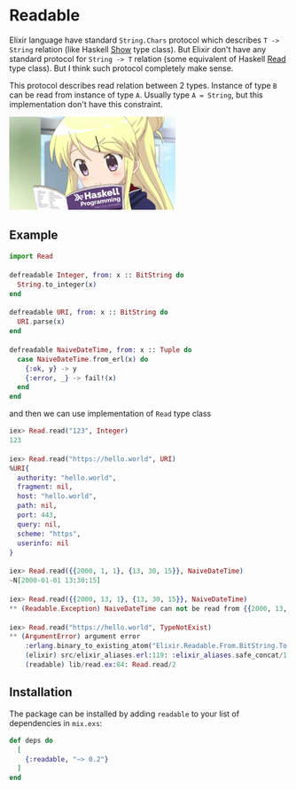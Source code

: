 # Readable

Elixir language have standard `String.Chars` protocol which describes `T -> String` relation (like Haskell [Show](https://www.haskell.org/haddock/libraries/GHC.Show.html) type class). But Elixir don't have any standard protocol for `String -> T` relation (some equivalent of Haskell [Read](https://www.haskell.org/haddock/libraries/GHC.Read.html) type class). But I think such protocol completely make sense.

This protocol describes read relation between 2 types. Instance of type `B` can be read from instance of type `A`. Usually type `A = String`, but this implementation don't have this constraint.

<img src="priv/img/logo.png" width="300"/>

## Example

```elixir
import Read

defreadable Integer, from: x :: BitString do
  String.to_integer(x)
end

defreadable URI, from: x :: BitString do
  URI.parse(x)
end

defreadable NaiveDateTime, from: x :: Tuple do
  case NaiveDateTime.from_erl(x) do
    {:ok, y} -> y
    {:error, _} -> fail!(x)
  end
end
```

and then we can use implementation of `Read` type class

```elixir
iex> Read.read("123", Integer)
123

iex> Read.read("https://hello.world", URI)
%URI{
  authority: "hello.world",
  fragment: nil,
  host: "hello.world",
  path: nil,
  port: 443,
  query: nil,
  scheme: "https",
  userinfo: nil
}

iex> Read.read({{2000, 1, 1}, {13, 30, 15}}, NaiveDateTime)
~N[2000-01-01 13:30:15]

iex> Read.read({{2000, 13, 1}, {13, 30, 15}}, NaiveDateTime)
** (Readable.Exception) NaiveDateTime can not be read from {{2000, 13, 1}, {13, 30, 15}}

iex> Read.read("https://hello.world", TypeNotExist)
** (ArgumentError) argument error
    :erlang.binary_to_existing_atom("Elixir.Readable.From.BitString.To.TypeNotExist", :utf8)
    (elixir) src/elixir_aliases.erl:119: :elixir_aliases.safe_concat/1
    (readable) lib/read.ex:84: Read.read/2
```

## Installation

The package can be installed by adding `readable` to your list of dependencies in `mix.exs`:

```elixir
def deps do
  [
    {:readable, "~> 0.2"}
  ]
end
```
